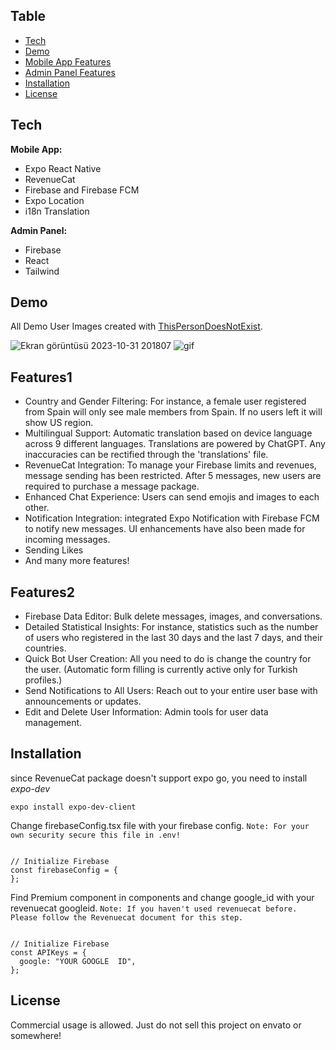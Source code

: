 
## Table
- [Tech](#tech)
- [Demo](#demo)
- [Mobile App Features](#features1)
- [Admin Panel Features](#features2)
- [Installation](#installation)
- [License](#license)

## Tech

**Mobile App:**
- Expo React Native
- RevenueCat
- Firebase and Firebase FCM 
- Expo Location
- i18n Translation

**Admin Panel:** 
- Firebase
- React
- Tailwind

## Demo

All Demo User Images created with [ThisPersonDoesNotExist](https://thispersondoesnotexist.com/). 

![Ekran görüntüsü 2023-10-31 201807](https://github.com/metehnay/expo-react-native-dating-app-and-tailwind-admin-panel/assets/99619400/9b4563c3-0410-4196-aea6-2807fe9642db)
![gif](https://github.com/metehnay/expo-react-native-dating-app-and-tailwind-admin-panel/assets/99619400/3e98e69c-6d30-4141-bdcf-6e44580f7113)

## Features1
- Country and Gender Filtering: For instance, a female user registered from Spain will only see male members from Spain. If no users left it will show US region.
- Multilingual Support: Automatic translation based on device language across 9 different languages. Translations are powered by ChatGPT. Any inaccuracies can be rectified through the 'translations' file.
- RevenueCat Integration: To manage your Firebase limits and revenues, message sending has been restricted. After 5 messages, new users are required to purchase a message package.
- Enhanced Chat Experience: Users can send emojis and images to each other.
- Notification Integration: integrated Expo Notification with Firebase FCM to notify new messages. UI enhancements have also been made for incoming messages.
- Sending Likes
- And many more features!

## Features2
- Firebase Data Editor: Bulk delete messages, images, and conversations.
- Detailed Statistical Insights: For instance, statistics such as the number of users who registered in the last 30 days and the last 7 days, and their countries.
- Quick Bot User Creation: All you need to do is change the country for the user. (Automatic form filling is currently active only for Turkish profiles.)
- Send Notifications to All Users: Reach out to your entire user base with announcements or updates.
- Edit and Delete User Information: Admin tools for user data management.

## Installation

since RevenueCat package doesn't support expo go, you need to install *expo-dev*

```
expo install expo-dev-client
```

Change firebaseConfig.tsx file with your firebase config.
`Note: For your own security secure this file in .env!`

```

// Initialize Firebase
const firebaseConfig = {
};

```

Find Premium component in components and change google_id with your revenuecat googleid.
   `Note: If you haven't used revenuecat before. Please follow the Revenuecat document for this step. `

```

// Initialize Firebase
const APIKeys = {
  google: "YOUR GOOGLE  ID",
};

```


## License

Commercial usage is allowed. Just do not sell this project on envato or somewhere! 
